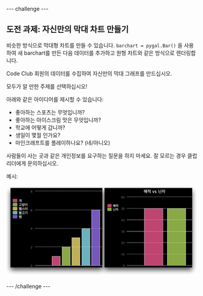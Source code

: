 --- challenge ---

## 도전 과제: 자신만의 막대 차트 만들기

비슷한 방식으로 막대형 차트를 만들 수 있습니다. `barchart = pygal.Bar()` 을 사용하여 새 barchart를 만든 다음 데이터를 추가하고 원형 차트와 같은 방식으로 렌더링합니다.

Code Club 회원의 데이터를 수집하여 자신만의 막대 그래프를 만드십시오.

모두가 알 만한 주제를 선택하십시오!

아래와 같은 아이디어를 제시할 수 있습니다:

+ 좋아하는 스포츠는 무엇입니까?
+ 좋아하는 아이스크림 맛은 무엇입니까?
+ 학교에 어떻게 갑니까?
+ 생일이 몇월 인가요?
+ 마인크래프트를 플레이하나요? (네/아니오)

사람들이 사는 곳과 같은 개인정보를 요구하는 질문을 하지 마세요. 잘 모르는 경우 클럽 리더에게 문의하십시오.

예시:

![스크린샷](images/pets-bar-examples.png)

--- /challenge ---